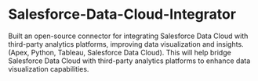 # Salesforce-Data-Cloud-Integrator
Built an open-source connector for integrating Salesforce Data Cloud with third-party analytics platforms, improving data visualization and insights. (Apex, Python, Tableau, Salesforce Data Cloud). This will help bridge Salesforce Data Cloud with third-party analytics platforms to enhance data visualization capabilities.
